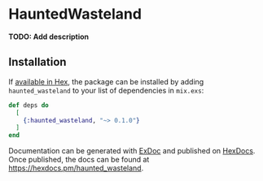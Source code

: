 # HauntedWasteland

**TODO: Add description**

## Installation

If [available in Hex](https://hex.pm/docs/publish), the package can be installed
by adding `haunted_wasteland` to your list of dependencies in `mix.exs`:

```elixir
def deps do
  [
    {:haunted_wasteland, "~> 0.1.0"}
  ]
end
```

Documentation can be generated with [ExDoc](https://github.com/elixir-lang/ex_doc)
and published on [HexDocs](https://hexdocs.pm). Once published, the docs can
be found at <https://hexdocs.pm/haunted_wasteland>.

